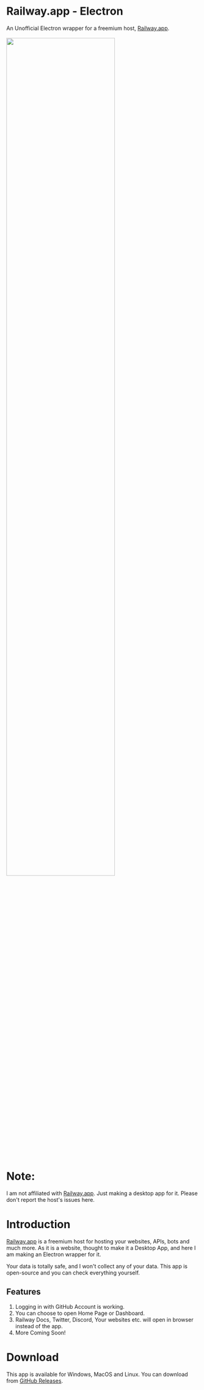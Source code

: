 # Railway.app - Electron
An Unofficial Electron wrapper for a freemium host, [Railway.app](https://railway.app).<br><br>
<img width="75%" height=auto src="https://user-images.githubusercontent.com/68941022/149623790-e25577c8-c423-42b6-a8bc-58f0d4d5d7f3.gif">

# Note:
I am not affiliated with [Railway.app](https://railway.app). Just making a desktop app for it. Please don't report the host's issues here.

# Introduction
 [Railway.app](https://railway.app) is a freemium host for hosting your websites, APIs, bots and much more. As it is a website, thought to make it a Desktop App, and here I am making an Electron wrapper for it.
 
Your data is totally safe, and I won't collect any of your data. This app is open-source and you can check everything yourself.

## Features
1. Logging in with GitHub Account is working.
2. You can choose to open Home Page or Dashboard.
3. Railway Docs, Twitter, Discord, Your websites etc. will open in browser instead of the app.
4. More Coming Soon!

# Download
This app is available for Windows, MacOS and Linux.
You can download from [GitHub Releases](https://github.com/agam778/RailwayApp-Electron/releases).
